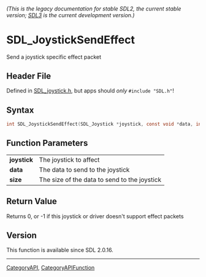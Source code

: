 ###### (This is the legacy documentation for stable SDL2, the current stable version; [SDL3](https://wiki.libsdl.org/SDL3/) is the current development version.)
# SDL_JoystickSendEffect

Send a joystick specific effect packet

## Header File

Defined in [SDL_joystick.h](https://github.com/libsdl-org/SDL/blob/SDL2/include/SDL_joystick.h), but apps should _only_ `#include "SDL.h"`!

## Syntax

```c
int SDL_JoystickSendEffect(SDL_Joystick *joystick, const void *data, int size);

```

## Function Parameters

|                  |                                              |
| ---------------- | -------------------------------------------- |
| **joystick**     | The joystick to affect                       |
| **data**         | The data to send to the joystick             |
| **size**         | The size of the data to send to the joystick |

## Return Value

Returns 0, or -1 if this joystick or driver doesn't support effect packets

## Version

This function is available since SDL 2.0.16.

----
[CategoryAPI](CategoryAPI), [CategoryAPIFunction](CategoryAPIFunction)

